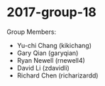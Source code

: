 # 2017-group-18

Group Members:

* Yu-chi Chang (kikichang)
* Gary Qian (garyqian)
* Ryan Newell (rnewell4)
* David Li (zdavidli)
* Richard Chen (richarizardd)
